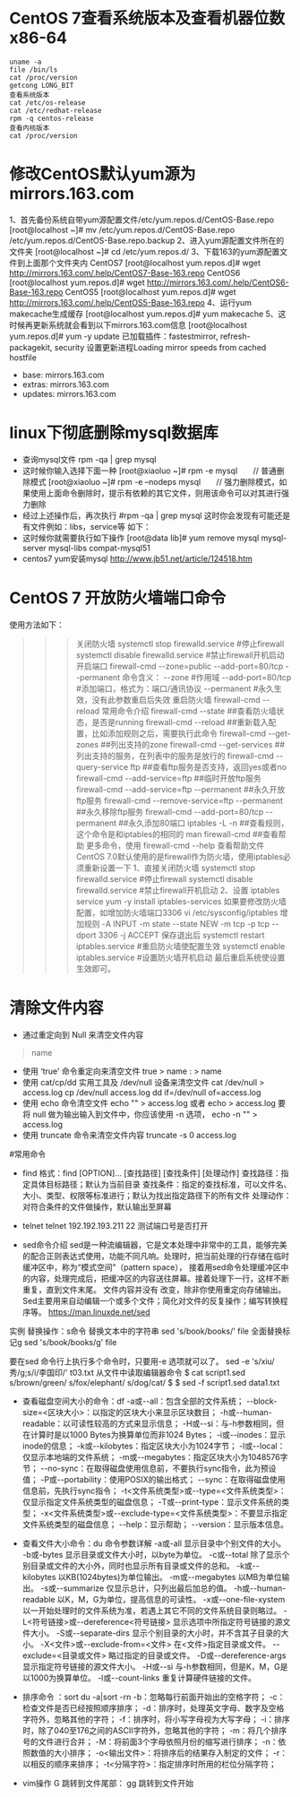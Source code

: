 # CentOS 7查看系统版本及查看机器位数x86-64
```
uname -a
file /bin/ls
cat /proc/version
getcong LONG_BIT
查看系统版本
cat /etc/os-release
cat /etc/redhat-release
rpm -q centos-release
查看内核版本
cat /proc/version
```

# 修改CentOS默认yum源为mirrors.163.com  

1、首先备份系统自带yum源配置文件/etc/yum.repos.d/CentOS-Base.repo
[root@localhost ~]# mv /etc/yum.repos.d/CentOS-Base.repo /etc/yum.repos.d/CentOS-Base.repo.backup
2、进入yum源配置文件所在的文件夹
[root@localhost ~]# cd /etc/yum.repos.d/
3、下载163的yum源配置文件到上面那个文件夹内
CentOS7
[root@localhost yum.repos.d]# wget http://mirrors.163.com/.help/CentOS7-Base-163.repo
CentOS6
[root@localhost yum.repos.d]# wget http://mirrors.163.com/.help/CentOS6-Base-163.repo
CentOS5
[root@localhost yum.repos.d]# wget http://mirrors.163.com/.help/CentOS5-Base-163.repo
4、运行yum makecache生成缓存
[root@localhost yum.repos.d]# yum makecache
5、这时候再更新系统就会看到以下mirrors.163.com信息
[root@localhost yum.repos.d]# yum -y update
已加载插件：fastestmirror, refresh-packagekit, security
设置更新进程Loading mirror speeds from cached hostfile
* base: mirrors.163.com
* extras: mirrors.163.com
* updates: mirrors.163.com


# linux下彻底删除mysql数据库
* 查询mysql文件 
rpm -qa | grep mysql 
* 这时候你输入选择下面一种 
[root@xiaoluo ~]# rpm -e mysql　　// 普通删除模式 
[root@xiaoluo ~]# rpm -e –nodeps mysql　　// 强力删除模式，如果使用上面命令删除时，提示有依赖的其它文件，则用该命令可以对其进行强力删除 
* 经过上述操作后，再次执行 #rpm -qa | grep mysql 这时你会发现有可能还是有文件例如：libs，service等 如下： 
* 这时候你就需要执行如下操作 
[root@data lib]# yum remove mysql mysql-server mysql-libs compat-mysql51 
* centos7 yum安装mysql 
http://www.jb51.net/article/124518.htm

# CentOS 7 开放防火墙端口命令
使用方法如下：
>>> 关闭防火墙
systemctl stop firewalld.service             #停止firewall
systemctl disable firewalld.service        #禁止firewall开机启动
>>> 开启端口
firewall-cmd --zone=public --add-port=80/tcp --permanent
 命令含义：
--zone #作用域
--add-port=80/tcp #添加端口，格式为：端口/通讯协议
--permanent #永久生效，没有此参数重启后失效
>>> 重启防火墙
firewall-cmd --reload
常用命令介绍
firewall-cmd --state                           ##查看防火墙状态，是否是running
firewall-cmd --reload                          ##重新载入配置，比如添加规则之后，需要执行此命令
firewall-cmd --get-zones                       ##列出支持的zone
firewall-cmd --get-services                    ##列出支持的服务，在列表中的服务是放行的
firewall-cmd --query-service ftp               ##查看ftp服务是否支持，返回yes或者no
firewall-cmd --add-service=ftp                 ##临时开放ftp服务
firewall-cmd --add-service=ftp --permanent     ##永久开放ftp服务
firewall-cmd --remove-service=ftp --permanent  ##永久移除ftp服务
firewall-cmd --add-port=80/tcp --permanent     ##永久添加80端口 
iptables -L -n                                 ##查看规则，这个命令是和iptables的相同的
man firewall-cmd                               ##查看帮助
更多命令，使用  firewall-cmd --help 查看帮助文件
>>>  CentOS 7.0默认使用的是firewall作为防火墙，使用iptables必须重新设置一下
1、直接关闭防火墙
systemctl stop firewalld.service           #停止firewall
systemctl disable firewalld.service     #禁止firewall开机启动
2、设置 iptables service
yum -y install iptables-services
如果要修改防火墙配置，如增加防火墙端口3306
vi /etc/sysconfig/iptables 
增加规则
-A INPUT -m state --state NEW -m tcp -p tcp --dport 3306 -j ACCEPT
保存退出后
systemctl restart iptables.service #重启防火墙使配置生效
systemctl enable iptables.service #设置防火墙开机启动
最后重启系统使设置生效即可。

# 清除文件内容
* 通过重定向到 Null 来清空文件内容
> name
* 使用 ‘true' 命令重定向来清空文件
true > name
: > name
* 使用 cat/cp/dd 实用工具及 /dev/null 设备来清空文件
cat /dev/null > access.log
cp /dev/null access.log
dd if=/dev/null of=access.log
* 使用 echo 命令清空文件
echo "" > access.log
或者
echo > access.log
要将 null 做为输出输入到文件中，你应该使用 -n 选项，
echo -n "" > access.log
* 使用 truncate 命令来清空文件内容
truncate -s 0 access.log

#常用命令
* find
格式：find [OPTION]... [查找路径] [查找条件] [处理动作]
查找路径：指定具体目标路径；默认为当前目录 
查找条件：指定的查找标准，可以文件名、大小、类型、权限等标准进行；默认为找出指定路径下的所有文件
处理动作：对符合条件的文件做操作，默认输出至屏幕

* telnet
telnet 192.192.193.211 22 测试端口号是否打开

* sed命令介绍
sed是一种流编辑器，它是文本处理中非常中的工具，能够完美的配合正则表达式使用，功能不同凡响。处理时，把当前处理的行存储在临时缓冲区中，称为“模式空间”（pattern space），
接着用sed命令处理缓冲区中的内容，处理完成后，把缓冲区的内容送往屏幕。接着处理下一行，这样不断重复，直到文件末尾。
文件内容并没有 改变，除非你使用重定向存储输出。Sed主要用来自动编辑一个或多个文件；简化对文件的反复操作；编写转换程序等。
https://man.linuxde.net/sed

实例
替换操作：s命令
替换文本中的字符串
sed 's/book/books/' file
全面替换标记g
sed 's/book/books/g' file

要在sed 命令行上执行多个命令时，只要用-e 选项就可以了。
 sed -e 's/xiu/秀/g;s/i/李国印/' t03.txt
从文件中读取编辑器命令
$ cat script1.sed
s/brown/green/
s/fox/elephant/
s/dog/cat/
$
$ sed -f script1.sed data1.txt

* 查看磁盘空间大小的命令：df
-a或--all：包含全部的文件系统；
--block-size=<区块大小>：以指定的区块大小来显示区块数目；
-h或--human-readable：以可读性较高的方式来显示信息；
-H或--si：与-h参数相同，但在计算时是以1000 Bytes为换算单位而非1024 Bytes；
-i或--inodes：显示inode的信息；
-k或--kilobytes：指定区块大小为1024字节；
-l或--local：仅显示本地端的文件系统；
-m或--megabytes：指定区块大小为1048576字节；
--no-sync：在取得磁盘使用信息前，不要执行sync指令，此为预设值；
-P或--portability：使用POSIX的输出格式；
--sync：在取得磁盘使用信息前，先执行sync指令；
-t<文件系统类型>或--type=<文件系统类型>：仅显示指定文件系统类型的磁盘信息；
-T或--print-type：显示文件系统的类型；
-x<文件系统类型>或--exclude-type=<文件系统类型>：不要显示指定文件系统类型的磁盘信息；
--help：显示帮助；
--version：显示版本信息。

* 查看文件大小命令：du
命令参数详解
-a或-all 显示目录中个别文件的大小。
-b或-bytes 显示目录或文件大小时，以byte为单位。
-c或--total 除了显示个别目录或文件的大小外，同时也显示所有目录或文件的总和。
-k或--kilobytes 以KB(1024bytes)为单位输出。
-m或--megabytes 以MB为单位输出。
-s或--summarize 仅显示总计，只列出最后加总的值。
-h或--human-readable 以K，M，G为单位，提高信息的可读性。
-x或--one-file-xystem 以一开始处理时的文件系统为准，若遇上其它不同的文件系统目录则略过。
-L<符号链接>或--dereference<符号链接> 显示选项中所指定符号链接的源文件大小。
-S或--separate-dirs 显示个别目录的大小时，并不含其子目录的大小。
-X<文件>或--exclude-from=<文件> 在<文件>指定目录或文件。
--exclude=<目录或文件> 略过指定的目录或文件。
-D或--dereference-args 显示指定符号链接的源文件大小。
-H或--si 与-h参数相同，但是K，M，G是以1000为换算单位。
-l或--count-links 重复计算硬件链接的文件。

* 排序命令 ：sort
du -a|sort -rn
-b：忽略每行前面开始出的空格字符；
-c：检查文件是否已经按照顺序排序；
-d：排序时，处理英文字母、数字及空格字符外，忽略其他的字符；
-f：排序时，将小写字母视为大写字母；
-i：排序时，除了040至176之间的ASCII字符外，忽略其他的字符；
-m：将几个排序号的文件进行合并；
-M：将前面3个字母依照月份的缩写进行排序；
-n：依照数值的大小排序；
-o<输出文件>：将排序后的结果存入制定的文件；
-r：以相反的顺序来排序；
-t<分隔字符>：指定排序时所用的栏位分隔字符；

* vim操作
G  跳转到文件尾部：
gg 跳转到文件开始
